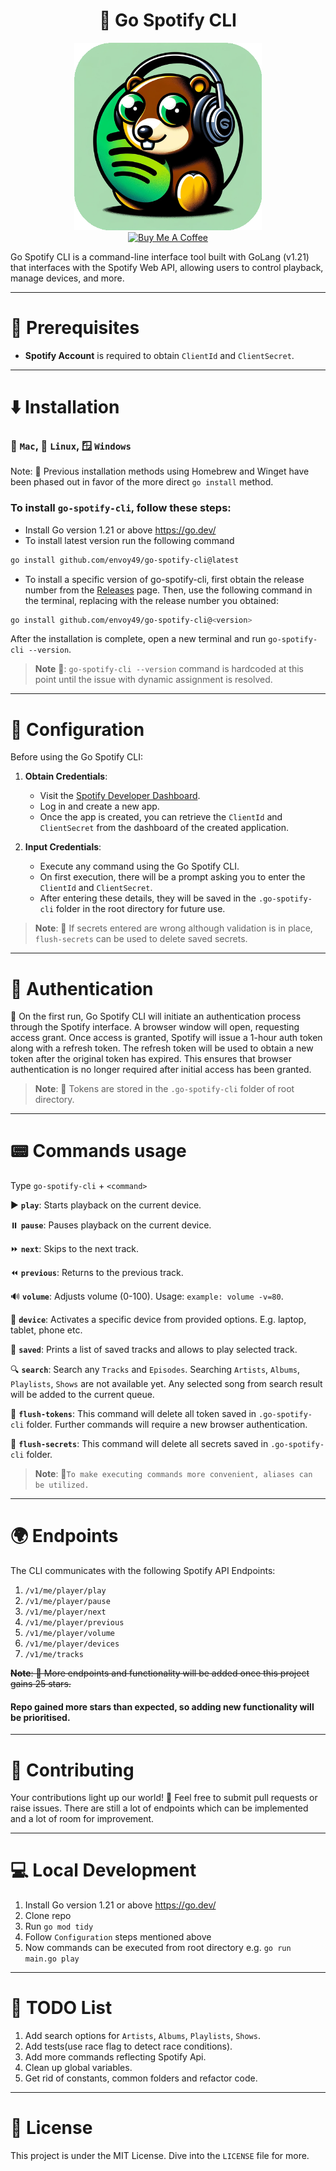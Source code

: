 <div align="center">
  <h1>🎵 Go Spotify CLI</h1>
</div>

<div align="center">
    <img src="assets/emoji.png" width="300" height="300" alt="Go Spotify CLI Logo">
</div>

<div align="center">
    <a href="https://www.buymeacoffee.com/envoy49">
        <img src="https://img.buymeacoffee.com/button-api/?text=BuyMeACoffee&emoji=&slug=envoy49&button_colour=51e2f5&font_colour=000000&font_family=Cookie&outline_colour=000000&coffee_colour=FFDD00" alt="Buy Me A Coffee">
    </a>
</div>

Go Spotify CLI is a command-line interface tool built with GoLang (v1.21) that interfaces with the Spotify Web API, allowing users to control playback, manage devices, and more.

---

# 📌 Prerequisites

- **Spotify Account** is required to obtain `ClientId` and `ClientSecret`.

---

# ⬇️ Installation

### 🍏 `Mac`, 🐧 `Linux`, 🪟 `Windows`

Note: 📝 Previous installation methods using Homebrew and Winget have been phased out in favor of the more direct `go install` method.

### To install `go-spotify-cli`, follow these steps:

- Install Go version 1.21 or above https://go.dev/
- To install latest version run the following command
```bash
go install github.com/envoy49/go-spotify-cli@latest
```
- To install a specific version of go-spotify-cli, first obtain the release number from the [Releases](https://github.com/Envoy49/go-spotify-cli/releases) page. Then, use the following command in the terminal, replacing <version> with the release number you obtained:

```bash
go install github.com/envoy49/go-spotify-cli@<version>
```

After the installation is complete, open a new terminal and run `go-spotify-cli --version`.

> **Note** 📝: `go-spotify-cli --version` command is hardcoded at this point until the issue with dynamic assignment is resolved.
---

# 🔧 Configuration

Before using the Go Spotify CLI:

1. **Obtain Credentials**:
    - Visit the [Spotify Developer Dashboard](https://developer.spotify.com/dashboard/applications).
    - Log in and create a new app.
    - Once the app is created, you can retrieve the `ClientId` and `ClientSecret` from the dashboard of the created application.


2. **Input Credentials**:
    - Execute any command using the Go Spotify CLI.
    - On first execution, there will be a prompt asking you to enter the `ClientId` and `ClientSecret`.
    - After entering these details, they will be saved in the `.go-spotify-cli` folder in the root directory for future use.

>**Note**: 📝 If secrets entered are wrong although validation is in place, `flush-secrets` can be used to delete saved secrets.

---

# 🔑 Authentication

🚀 On the first run, Go Spotify CLI will initiate an authentication process through the Spotify interface. 
A browser window will open, requesting access grant. Once access is granted, Spotify will issue a 1-hour auth token along with a refresh token. 
The refresh token will be used to obtain a new token after the original token has expired. 
This ensures that browser authentication is no longer required after initial access has been granted.

>**Note**: 📝 Tokens are stored in the `.go-spotify-cli` folder of root directory.

---
# 📟 Commands usage

Type `go-spotify-cli` + `<command>`

▶️ **`play`**: Starts playback on the current device.

⏸️ **`pause`**: Pauses playback on the current device.

⏩ **`next`**: Skips to the next track.

⏪ **`previous`**: Returns to the previous track.

🔊 **`volume`**: Adjusts volume (0-100). Usage: `example: volume -v=80`.

📱 **`device`**: Activates a specific device from provided options. E.g. laptop, tablet, phone etc.

💾 **`saved`**: Prints a list of saved tracks and allows to play selected track.

🔍 **`search`**: Search any `Tracks` and `Episodes`. Searching `Artists`, `Albums`, `Playlists`, `Shows` are not available yet. Any selected song from search result will be added to the current queue.

🔄 **`flush-tokens`**: This command will delete all token saved in `.go-spotify-cli` folder. Further commands will require a new browser authentication.

🔄 **`flush-secrets`**: This command will delete all secrets saved in `.go-spotify-cli` folder.

>**Note**: 📝`To make executing commands more convenient, aliases can be utilized.`

---

# 🌍 Endpoints

The CLI communicates with the following Spotify API Endpoints:

1. `/v1/me/player/play`
2. `/v1/me/player/pause`
3. `/v1/me/player/next`
4. `/v1/me/player/previous`
5. `/v1/me/player/volume`
6. `/v1/me/player/devices`
7. `/v1/me/tracks`

~~**Note**: 📝 More endpoints and functionality will be added once this project gains 25 stars.~~

#### Repo gained more stars than expected, so adding new functionality will be prioritised. 

---

# 🤝 Contributing

Your contributions light up our world! 🌟 Feel free to submit pull requests or raise issues.
There are still a lot of endpoints which can be implemented and a lot of room for improvement.

---

# 💻 Local Development

1. Install Go version 1.21 or above https://go.dev/
2. Clone repo
3. Run `go mod tidy`
4. Follow `Configuration` steps mentioned above
5. Now commands can be executed from root directory e.g. `go run main.go play`

---

# 📝 TODO List

1. Add search options for `Artists`, `Albums`, `Playlists`, `Shows`.
2. Add tests(use race flag to detect race conditions).
3. Add more commands reflecting Spotify Api.
4. Clean up global variables.
5. Get rid of constants, common folders and refactor code.

---

# 📜 License

This project is under the MIT License. Dive into the `LICENSE` file for more.
